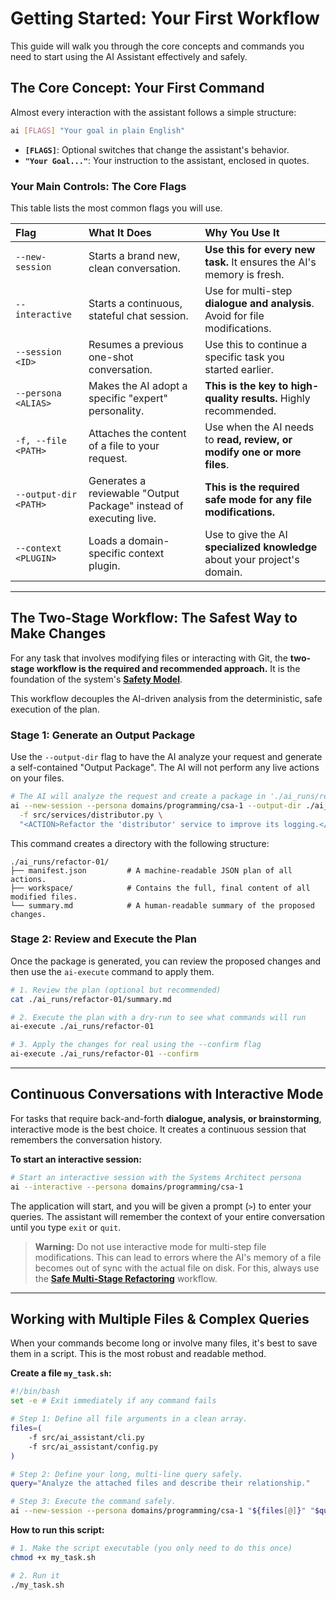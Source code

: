 # Getting Started: Your First Workflow

This guide will walk you through the core concepts and commands you need to start using the AI Assistant effectively and safely.

## The Core Concept: Your First Command

Almost every interaction with the assistant follows a simple structure:

```bash
ai [FLAGS] "Your goal in plain English"
```
-   **`[FLAGS]`**: Optional switches that change the assistant's behavior.
-   **`"Your Goal..."`**: Your instruction to the assistant, enclosed in quotes.

### Your Main Controls: The Core Flags

This table lists the most common flags you will use.

| Flag | What It Does | Why You Use It |
| :--- | :--- | :--- |
| `--new-session` | Starts a brand new, clean conversation. | **Use this for every new task.** It ensures the AI's memory is fresh. |
| `--interactive` | Starts a continuous, stateful chat session. | Use for multi-step **dialogue and analysis**. Avoid for file modifications. |
| `--session <ID>` | Resumes a previous one-shot conversation. | Use this to continue a specific task you started earlier. |
| `--persona <ALIAS>` | Makes the AI adopt a specific "expert" personality. | **This is the key to high-quality results.** Highly recommended. |
| `-f, --file <PATH>` | Attaches the content of a file to your request. | Use when the AI needs to **read, review, or modify one or more files**. |
| `--output-dir <PATH>` | Generates a reviewable "Output Package" instead of executing live. | **This is the required safe mode for any file modifications.** |
| `--context <PLUGIN>` | Loads a domain-specific context plugin. | Use to give the AI **specialized knowledge** about your project's domain. |

---

## The Two-Stage Workflow: The Safest Way to Make Changes

For any task that involves modifying files or interacting with Git, the **two-stage workflow is the required and recommended approach.** It is the foundation of the system's **[Safety Model](./safety_model.md)**.

This workflow decouples the AI-driven analysis from the deterministic, safe execution of the plan.

### Stage 1: Generate an Output Package

Use the `--output-dir` flag to have the AI analyze your request and generate a self-contained "Output Package". The AI will not perform any live actions on your files.

```bash
# The AI will analyze the request and create a package in './ai_runs/refactor-01'
ai --new-session --persona domains/programming/csa-1 --output-dir ./ai_runs/refactor-01 \
  -f src/services/distributor.py \
  "<ACTION>Refactor the 'distributor' service to improve its logging.</ACTION>"
```

This command creates a directory with the following structure:
```
./ai_runs/refactor-01/
├── manifest.json         # A machine-readable JSON plan of all actions.
├── workspace/            # Contains the full, final content of all modified files.
└── summary.md            # A human-readable summary of the proposed changes.
```

### Stage 2: Review and Execute the Plan

Once the package is generated, you can review the proposed changes and then use the `ai-execute` command to apply them.

```bash
# 1. Review the plan (optional but recommended)
cat ./ai_runs/refactor-01/summary.md

# 2. Execute the plan with a dry-run to see what commands will run
ai-execute ./ai_runs/refactor-01

# 3. Apply the changes for real using the --confirm flag
ai-execute ./ai_runs/refactor-01 --confirm
```

---

## Continuous Conversations with Interactive Mode

For tasks that require back-and-forth **dialogue, analysis, or brainstorming**, interactive mode is the best choice. It creates a continuous session that remembers the conversation history.

**To start an interactive session:**
```bash
# Start an interactive session with the Systems Architect persona
ai --interactive --persona domains/programming/csa-1
```
The application will start, and you will be given a prompt (`>`) to enter your queries. The assistant will remember the context of your entire conversation until you type `exit` or `quit`.

> **Warning:** Do not use interactive mode for multi-step file modifications. This can lead to errors where the AI's memory of a file becomes out of sync with the actual file on disk. For this, always use the **[Safe Multi-Stage Refactoring](./multi_stage_refactoring.md)** workflow.

---

## Working with Multiple Files & Complex Queries

When your commands become long or involve many files, it's best to save them in a script. This is the most robust and readable method.

**Create a file `my_task.sh`:**
```bash
#!/bin/bash
set -e # Exit immediately if any command fails

# Step 1: Define all file arguments in a clean array.
files=(
    -f src/ai_assistant/cli.py
    -f src/ai_assistant/config.py
)

# Step 2: Define your long, multi-line query safely.
query="Analyze the attached files and describe their relationship."

# Step 3: Execute the command safely.
ai --new-session --persona domains/programming/csa-1 "${files[@]}" "$query"
```

**How to run this script:**
```bash
# 1. Make the script executable (you only need to do this once)
chmod +x my_task.sh

# 2. Run it
./my_task.sh

